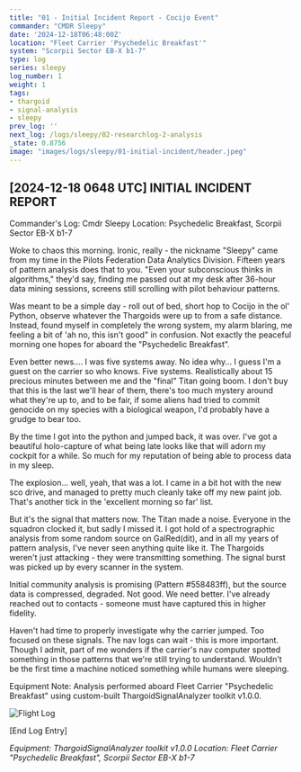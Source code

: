 ```yaml
---
title: "01 - Initial Incident Report - Cocijo Event"
commander: "CMDR Sleepy"
date: '2024-12-18T06:48:00Z'
location: "Fleet Carrier 'Psychedelic Breakfast'"
system: "Scorpii Sector EB-X b1-7"
type: log
series: sleepy
log_number: 1
weight: 1
tags:
- thargoid
- signal-analysis
- sleepy
prev_log: ''
next_log: /logs/sleepy/02-researchlog-2-analysis
_state: 0.8756
image: "images/logs/sleepy/01-initial-incident/header.jpeg"
---
```


[2024-12-18 0648 UTC]
INITIAL INCIDENT REPORT
----------------------
Commander's Log: Cmdr Sleepy
Location: Psychedelic Breakfast, Scorpii Sector EB-X b1-7

Woke to chaos this morning. Ironic, really - the nickname "Sleepy" came from my time in the Pilots Federation Data Analytics Division. Fifteen years of pattern analysis does that to you. "Even your subconscious thinks in algorithms," they'd say, finding me passed out at my desk after 36-hour data mining sessions, screens still scrolling with pilot behaviour patterns.

Was meant to be a simple day - roll out of bed, short hop to Cocijo in the ol' Python, observe whatever the Thargoids were up to from a safe distance. Instead, found myself in completely the wrong system, my alarm blaring, me feeling a bit of 'ah no, this isn't good" in confusion. Not exactly the peaceful morning one hopes for aboard the "Psychedelic Breakfast".

Even better news.... I was five systems away. No idea why... I guess I'm a guest on the carrier so who knows. Five systems. Realistically about 15 precious minutes between me and the "final" Titan going boom. I don't buy that this is the last we'll hear of them, there's too much mystery around what they're up to, and to be fair, if some aliens had tried to commit genocide on my species with a biological weapon, I'd probably have a grudge to bear too.

By the time I got into the python and jumped back, it was over. I've got a beautiful holo-capture of what being late looks like that will adorn my cockpit for a while. So much for my reputation of being able to process data in my sleep.

The explosion... well, yeah, that was a lot. I came in a bit hot with the new sco drive, and managed to pretty much cleanly take off my new paint job. That's another tick in the 'excellent morning so far' list.

But it's the signal that matters now. The Titan made a noise. Everyone in the squadron clocked it, but sadly I missed it. I got hold of a spectrographic analysis from some random source on GalRed(dit), and in all my years of pattern analysis, I've never seen anything quite like it. The Thargoids weren't just attacking - they were transmitting something. The signal burst was picked up by every scanner in the system.

Initial community analysis is promising (Pattern #558483ff), but the source data is compressed, degraded. Not good. We need better. I've already reached out to contacts - someone must have captured this in higher fidelity.

Haven't had time to properly investigate why the carrier jumped. Too focused on these signals. The nav logs can wait - this is more important. Though I admit, part of me wonders if the carrier's nav computer spotted something in those patterns that we're still trying to understand. Wouldn't be the first time a machine noticed something while humans were sleeping.

Equipment Note: Analysis performed aboard Fleet Carrier "Psychedelic Breakfast" using custom-built ThargoidSignalAnalyzer toolkit v1.0.0.

![Flight Log](../data/images/flight-logs.png)

[End Log Entry]

*Equipment: ThargoidSignalAnalyzer toolkit v1.0.0*
*Location: Fleet Carrier "Psychedelic Breakfast", Scorpii Sector EB-X b1-7*
